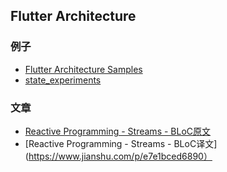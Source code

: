 ## Flutter Architecture

### 例子
* [Flutter Architecture Samples](http://fluttersamples.com/)
* [state_experiments](https://github.com/filiph/state_experiments)

### 文章
* [Reactive Programming - Streams - BLoC原文](https://www.didierboelens.com/2018/08/reactive-programming---streams---bloc/)
* [Reactive Programming - Streams - BLoC译文](https://www.jianshu.com/p/e7e1bced6890）
